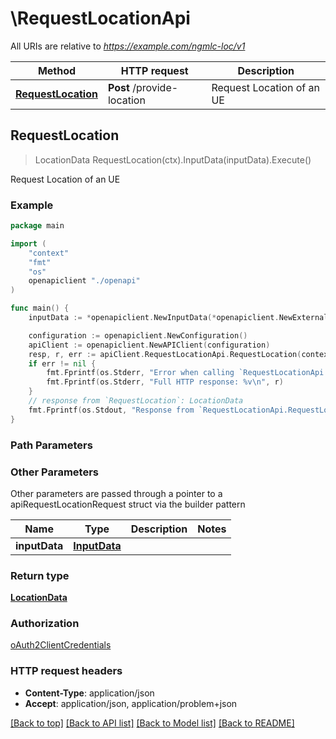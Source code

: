 # \RequestLocationApi

All URIs are relative to *https://example.com/ngmlc-loc/v1*

Method | HTTP request | Description
------------- | ------------- | -------------
[**RequestLocation**](RequestLocationApi.md#RequestLocation) | **Post** /provide-location | Request Location of an UE



## RequestLocation

> LocationData RequestLocation(ctx).InputData(inputData).Execute()

Request Location of an UE

### Example

```go
package main

import (
    "context"
    "fmt"
    "os"
    openapiclient "./openapi"
)

func main() {
    inputData := *openapiclient.NewInputData(*openapiclient.NewExternalClientType()) // InputData | 

    configuration := openapiclient.NewConfiguration()
    apiClient := openapiclient.NewAPIClient(configuration)
    resp, r, err := apiClient.RequestLocationApi.RequestLocation(context.Background()).InputData(inputData).Execute()
    if err != nil {
        fmt.Fprintf(os.Stderr, "Error when calling `RequestLocationApi.RequestLocation``: %v\n", err)
        fmt.Fprintf(os.Stderr, "Full HTTP response: %v\n", r)
    }
    // response from `RequestLocation`: LocationData
    fmt.Fprintf(os.Stdout, "Response from `RequestLocationApi.RequestLocation`: %v\n", resp)
}
```

### Path Parameters



### Other Parameters

Other parameters are passed through a pointer to a apiRequestLocationRequest struct via the builder pattern


Name | Type | Description  | Notes
------------- | ------------- | ------------- | -------------
 **inputData** | [**InputData**](InputData.md) |  | 

### Return type

[**LocationData**](LocationData.md)

### Authorization

[oAuth2ClientCredentials](../README.md#oAuth2ClientCredentials)

### HTTP request headers

- **Content-Type**: application/json
- **Accept**: application/json, application/problem+json

[[Back to top]](#) [[Back to API list]](../README.md#documentation-for-api-endpoints)
[[Back to Model list]](../README.md#documentation-for-models)
[[Back to README]](../README.md)

